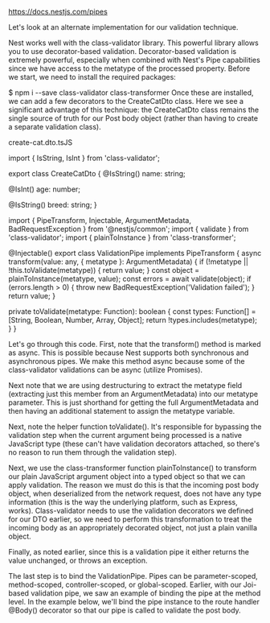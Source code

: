 <https://docs.nestjs.com/pipes>

Let's look at an alternate implementation for our validation technique.

Nest works well with the class-validator library. This powerful library allows you to use decorator-based validation. Decorator-based validation is extremely powerful, especially when combined with Nest's Pipe capabilities since we have access to the metatype of the processed property. Before we start, we need to install the required packages:

$ npm i --save class-validator class-transformer
Once these are installed, we can add a few decorators to the CreateCatDto class. Here we see a significant advantage of this technique: the CreateCatDto class remains the single source of truth for our Post body object (rather than having to create a separate validation class).

create-cat.dto.tsJS

import { IsString, IsInt } from 'class-validator';

export class CreateCatDto {
  @IsString()
  name: string;

  @IsInt()
  age: number;

  @IsString()
  breed: string;
}

import { PipeTransform, Injectable, ArgumentMetadata, BadRequestException } from '@nestjs/common';
import { validate } from 'class-validator';
import { plainToInstance } from 'class-transformer';

@Injectable()
export class ValidationPipe implements PipeTransform<any> {
  async transform(value: any, { metatype }: ArgumentMetadata) {
    if (!metatype || !this.toValidate(metatype)) {
      return value;
    }
    const object = plainToInstance(metatype, value);
    const errors = await validate(object);
    if (errors.length > 0) {
      throw new BadRequestException('Validation failed');
    }
    return value;
  }

  private toValidate(metatype: Function): boolean {
    const types: Function[] = [String, Boolean, Number, Array, Object];
    return !types.includes(metatype);
  }
}

Let's go through this code. First, note that the transform() method is marked as async. This is possible because Nest supports both synchronous and asynchronous pipes. We make this method async because some of the class-validator validations can be async (utilize Promises).

Next note that we are using destructuring to extract the metatype field (extracting just this member from an ArgumentMetadata) into our metatype parameter. This is just shorthand for getting the full ArgumentMetadata and then having an additional statement to assign the metatype variable.

Next, note the helper function toValidate(). It's responsible for bypassing the validation step when the current argument being processed is a native JavaScript type (these can't have validation decorators attached, so there's no reason to run them through the validation step).

Next, we use the class-transformer function plainToInstance() to transform our plain JavaScript argument object into a typed object so that we can apply validation. The reason we must do this is that the incoming post body object, when deserialized from the network request, does not have any type information (this is the way the underlying platform, such as Express, works). Class-validator needs to use the validation decorators we defined for our DTO earlier, so we need to perform this transformation to treat the incoming body as an appropriately decorated object, not just a plain vanilla object.

Finally, as noted earlier, since this is a validation pipe it either returns the value unchanged, or throws an exception.

The last step is to bind the ValidationPipe. Pipes can be parameter-scoped, method-scoped, controller-scoped, or global-scoped. Earlier, with our Joi-based validation pipe, we saw an example of binding the pipe at the method level. In the example below, we'll bind the pipe instance to the route handler @Body() decorator so that our pipe is called to validate the post body.
